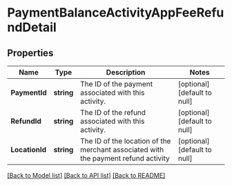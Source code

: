 # PaymentBalanceActivityAppFeeRefundDetail

## Properties
Name | Type | Description | Notes
------------ | ------------- | ------------- | -------------
**PaymentId** | **string** | The ID of the payment associated with this activity. | [optional] [default to null]
**RefundId** | **string** | The ID of the refund associated with this activity. | [optional] [default to null]
**LocationId** | **string** | The ID of the location of the merchant associated with the payment refund activity | [optional] [default to null]

[[Back to Model list]](../README.md#documentation-for-models) [[Back to API list]](../README.md#documentation-for-api-endpoints) [[Back to README]](../README.md)

